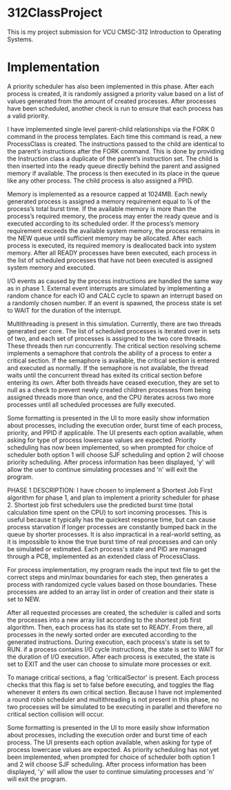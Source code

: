# 312ClassProject
This is my project submission for VCU CMSC-312 Introduction to Operating Systems.

# **Implementation**
A priority scheduler has also been implemented in this phase. After each process is created, it is randomly assigned a priority value based on a list of values generated from the amount of created processes. After processes have been scheduled, another check is run to ensure that each process has a valid priority.

I have implemented single level parent-child relationships via the FORK 0 command in the process templates. Each time this command is read, a new ProcessClass is created. The instructions passed to the child are identical to the parent’s instructions after the FORK command. This is done by providing the Instruction class a duplicate of the parent’s instruction set. The child is then inserted into the ready queue directly behind the parent and assigned memory if available. The process is then executed in its place in the queue like any other process. The child process is also assigned a PPID.

Memory is implemented as a resource capped at 1024MB. Each newly generated process is assigned a memory requirement equal to ¼ of the process’s total burst time. If the available memory is more than the process’s required memory, the process may enter the ready queue and is executed according to its scheduled order. If the process’s memory requirement exceeds the available system memory, the process remains in the NEW queue until sufficient memory may be allocated. After each process is executed, its required memory is deallocated back into system memory. After all READY processes have been executed, each process in the list of scheduled processes that have not been executed is assigned system memory and executed.

I/O events as caused by the process instructions are handled the same way as in phase 1. External event interrupts are simulated by implementing a random chance for each IO and CALC cycle to spawn an interrupt based on a randomly chosen number. If an event is spawned, the process state is set to WAIT for the duration of the interrupt.

Multithreading is present in this simulation. Currently, there are two threads generated per core. The list of scheduled processes is iterated over in sets of two, and each set of processes is assigned to the two core threads. These threads then run concurrently. The critical section resolving scheme implements a semaphore that controls the ability of a process to enter a critical section. If the semaphore is available, the critical section is entered and executed as normally. If the semaphore is not available, the thread waits until the concurrent thread has exited its critical section before entering its own. After both threads have ceased execution, they are set to null as a check to prevent newly created children processes from being assigned threads more than once, and the CPU iterates across two more processes until all scheduled processes are fully executed.

Some formatting is presented in the UI to more easily show information about processes,
including the execution order, burst time of each process, priority, and PPID if applicable. The UI presents each option available, when asking for type of process lowercase values are expected. Priority scheduling has now been implemented, so when prompted for choice of scheduler both option 1 will choose SJF scheduling and option 2 will choose priority scheduling. After process information has been displayed, 'y' will allow the user to continue simulating processes and 'n' will exit the program.




PHASE 1 DESCRIPTION:
I have chosen to implement a Shortest Job First algorithm for phase 1, and plan to implement a priority scheduler for phase 2. Shortest job first schedulers
use the predicted burst time (total calculation time spent on the CPU) to sort incoming processes. This is useful because it typically has the quickest response
time, but can cause process starvation if longer processes are constantly bumped back in the queue by shorter processes. It is also impractical in a real-world
setting, as it is impossible to know the true burst time of real processes and can only be simulated or estimated. Each process's state and PID are managed through
a PCB, implemented as an extended class of ProcessClass.

For process implementation, my program reads the input text file to get the correct steps and min/max boundaries for each step, then generates a process with randomized
cycle values based on those boundaries. These processes are added to an array list in order of creation and their state is set to NEW.

After all requested processes are created, the scheduler is called and sorts the processes into a new array list according to the shortest job first algorithm. Then,
each process has its state set to READY. From there, all processes in the newly sorted order are executed according to the generated instructions. During execution,
each process's state is set to RUN. if a process contains I/O cycle instructions, the state is set to WAIT for the duration of I/O execution. After each process is
executed, the state is set to EXIT and the user can choose to simulate more processes or exit.

To manage critical sections, a flag 'criticalSector' is present. Each process checks that this flag is set to false before executing, and toggles the flag whenever it
enters its own critical section. Because I have not implemented a round robin scheduler and multithreading is not present in this phase, no two processes will be
simulated to be executing in parallel and therefore no critical section collision will occur.

Some formatting is presented in the UI to more easily show information about processes, including the execution order and burst time of each process. The UI presents each option available, when asking for type of process lowercase values are expected. As priority scheduling has not yet been implemented, when prompted for choice of
scheduler both option 1 and 2 will choose SJF scheduling. After process information has been displayed, 'y' will allow the user to continue simulating processes and 'n' will exit the program.
